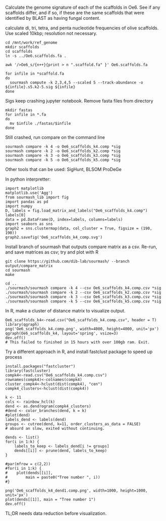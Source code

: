 Calculate the genome signature of each of the scaffolds in Oe6. See if any scaffolds differ, and if so, if these are the same scaffolds that were identified by BLAST as having fungal content.

calculate di, tri, tetra, and penta nucleotide frequencies of olive scaffolds. Use scaled 10kbp; resolution not necessary.
```
cd /mnt/work/ref_genome
mkdir scaffolds
cd scaffolds
ln -s ../Oe6.scaffolds.fa .

awk '/>Oe6_s/{n++}{print > n ".scaffold.fa" }' Oe6.scaffolds.fa

for infile in *scaffold.fa
do
  sourmash compute -k 2,3,4,5 --scaled 5 --track-abundance -o ${infile}.s5.k2-5.sig ${infile}
done
```

Sigs keep crashing jupyter notebook. Remove fasta files from directory
```
mkdir fastas
for infile in *.fa
do
  mv $infile ./fastas/$infile
done
```

Still crashed, run compare on the command line
```
sourmash compare -k 4 -o Oe6_scaffolds_k4.comp *sig
sourmash compare -k 2 -o Oe6_scaffolds_k2.comp *sig
sourmash compare -k 3 -o Oe6_scaffolds_k3.comp *sig
sourmash compare -k 5 -o Oe6_scaffolds_k5.comp *sig
```


Other tools that can be used: SigHunt, BLSOM ProDeGe


In python interpretter:
```
import matplotlib
matplotlib.use('Agg')
from sourmash_lib import fig
import pandas as pd
import numpy
D, labels = fig.load_matrix_and_labels("Oe6_scaffolds_k4.comp")
labels[0]
data = pd.DataFrame(D, index=labels, columns=labels)
import seaborn as sns
graph2 = sns.clustermap(data, col_cluster = True, figsize = (190, 190))
graph2.savefig('Oe6_scaffolds_k4_comp.svg')
```

Install branch of sourmash that outputs compare matrix as a csv. Re-run, and save matrices as csv; try and plot with R
```
git clone https://github.com/dib-lab/sourmash/ --branch output/compare_matrix
cd sourmash
make

cd ..
./sourmash/sourmash compare -k 4 --csv Oe6_scaffolds_k4.comp.csv *sig
./sourmash/sourmash compare -k 2 --csv Oe6_scaffolds_k2.comp.csv *sig
./sourmash/sourmash compare -k 3 --csv Oe6_scaffolds_k3.comp.csv *sig
./sourmash/sourmash compare -k 5 --csv Oe6_scaffolds_k5.comp.csv *sig
```

In R, make a cluster of distance matrix to visualize output. 
```
Oe6_scaffolds_k4<-read.csv("Oe6_scaffolds_k4.comp.csv", header = T)
library(qgraph)
png('Oe6_scaffolds_k4.comp.png', width=4000, height=4000, unit='px')
qgraph(Oe6_scaffolds_k4, layout='spring', vsize=3)
dev.off()
# This failed to finished in 15 hours with over 100gb ram. Exit.
```
Try a different approach in R, and install fastclust package to speed up process
```
install.packages("fastcluster")
library(fastcluster)
compk4<-read.csv("Oe6_scaffolds_k4.comp.csv")
rownames(compk4)<-colnames(compk4)
cluster_compk4<-hclust(dist(compk4), "cen")
compk4_clusters<-hclust(dist(compk4))
```

```
k <- 11
cols <- rainbow_hcl(k)
dend <- as.dendrogram(compk4_clusters)
#dend <- color_branches(dend, k = k)
#plot(dend)
labels_dend <- labels(dend)
groups <- cutree(dend, k=11, order_clusters_as_data = FALSE)
# absurd an slow, exited without continuing.

dends <- list()
for(i in 1:k) {
    labels_to_keep <- labels_dend[i != groups]
    dends[[i]] <- prune(dend, labels_to_keep)
}

#par(mfrow = c(2,2))
#for(i in 1:k) { 
#    plot(dends[[i]], 
#        main = paste0("Tree number ", i))
#}

png('Oe6_scaffolds_k4_dend1.comp.png', width=1000, height=1000, unit='px')
plot(dends[[1]], main = "Tree number 1")
dev.off()
```

TL;DR needs data reduction before visualization. 

